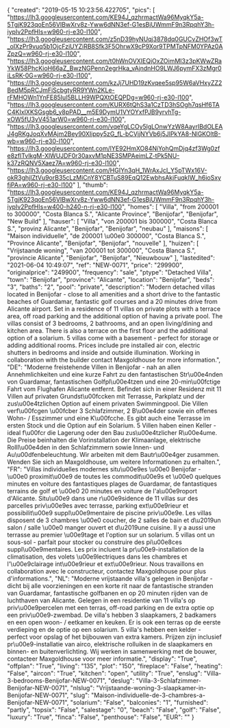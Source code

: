 {
"created": "2019-05-15 10:23:56.422705",
"pics": [
"https://lh3.googleusercontent.com/KE94J_qzhrmactWa96MyqkY5a-5TgjK923qoEn56VIBwXrv8z-Yww6dNN3ef-G1esBjUWmmF9n3RpqhY3h-iypIv2PpfHIs=w960-rj-e30-l100",
"https://lh3.googleusercontent.com/z5nD39hyNUqj3878dq0GUCvZHOf3wT_oIXzPr9vuq5b1OjcFziUYZiRB8Sfk3F5OhrwX9cP9Xor9TPMTpNFM0YPAz0AZpzQ=w960-rj-e30-l100",
"https://lh3.googleusercontent.com/t0hWnOVXIEQjOxZOimMI3z3pKWwZRaYkW58PhcKioH66aZ_BwzNGPenn2egrHka_vAjndnHO9LWJ6pymFX3zMgr0iLsRK-0G=w960-rj-e30-l100",
"https://lh3.googleusercontent.com/kzJj7UHD19zKvqee5sp95W6aVHxyZZ2BedM5pRCJmFiScbgtyRR9YWn2KLe-rFMHOWn1YnFE85Iul5BLLH9WPQXtOEQPDg=w960-rj-e30-l100",
"https://lh3.googleusercontent.com/KURX6tQhS3a1CzTD3hSOgh7qsHf6TAC4KIxIXKSGsgb6_y8pPAD__m5E9DymU1VYOYxfPJB9yrvhTg-xOW5fU3yV451arW0=w960-rj-e30-l100",
"https://lh3.googleusercontent.com/vqeYgLCOy5lgLOnwYzW8AayrIBdOLEAJ4gRKgJoqXvMAjm2Bey90XIippy5zG_fL-bCVjjNYVb6j5JlPkYA8-NlGKOltB-wb=w960-rj-e30-l100",
"https://lh3.googleusercontent.com/lYE92HmXO84NiYohQmDjq4zf3Wg0zfe8zflTvlkgM-XlWUJDF0r30axvM1pNE3SMPAeimLZ-tPk5NU-k37zRQNV5Xaez7A=w960-rj-e30-l100",
"https://lh3.googleusercontent.com/HGIYn3qH_1WrAxJcI_Y5pTWx16V-okR3ghjIZtVu9orB35cLzMiCnY8YCBTuS89EqQ12EwbhsAkjFuqkIW_h6ioSxyfjPA=w960-rj-e30-l100"
],
"thumb": "https://lh3.googleusercontent.com/KE94J_qzhrmactWa96MyqkY5a-5TgjK923qoEn56VIBwXrv8z-Yww6dNN3ef-G1esBjUWmmF9n3RpqhY3h-iypIv2PpfHIs=w400-h240-n-rj-e30-l100",
"homes": [
"Villa",
"from 200001 to 300000",
"Costa Blanca S.",
"Alicante Province",
"Benijofar",
"Benijofar",
"New Build"
],
"hauser": [
"Villa",
"von 200001 bis 300000",
"Costa Blanca S.",
"provinz Alicante",
"Benijofar",
"Benijofar",
"neubau"
],
"maisons": [
"Maison individuelle",
"de 200001 \u00e0 300000",
"Costa Blanca S.",
"Province Alicante",
"Benijofar",
"Benijofar",
"nouvelle"
],
"huizen": [
"Vrijstaande woning",
"van 200001 tot 300000",
"Costa Blanca S.",
"provincie Alicante",
"Benijofar",
"Benijofar",
"Nieuwbouw"
],
"lastedited": "2021-06-04 10:49:07",
"ref": "NEW-0071",
"price": "299900",
"originalprice": "249900",
"frequency": "sale",
"ptype": "Detached Villa",
"town": "Benijofar",
"province": "Alicante",
"location": "Benijofar",
"beds": "3",
"baths": "2",
"pool": "private",
"description": "Modern detached villas located in Benijofar - close to all amenities and a short  drive to the fantastic beaches of Guardamar, fantastic golf courses and a 20  minutes drive from Alicante airport. Set in a residence of 11 villas on private plots  with a terrace area, off road parking and the additional option of having a private  pool. The villas consist of 3 bedrooms, 2 bathrooms, and an open living/dining and  kitchen area. There is also a terrace on the first floor and the additional option of a  solarium. 5 villas come with a basement - perfect for storage or adding additional  rooms. Prices include pre installed air con, electric shutters in bedrooms and  inside and outside illumination. Working in collaboration with the builder contact  Maxgoldhouse for more information.",
"DE": "Moderne freistehende Villen in Benijofar - nah an allen Annehmlichkeiten und eine kurze Fahrt zu den fantastischen Str\u00e4nden von Guardamar, fantastischen Golfpl\u00e4tzen und eine 20-min\u00fctige Fahrt vom Flughafen Alicante entfernt. Befindet sich in einer Residenz mit 11 Villen auf privaten Grundst\u00fccken mit Terrasse, Parkplatz und der zus\u00e4tzlichen Option auf einem privaten Swimmingpool. Die Villen verf\u00fcgen \u00fcber 3 Schlafzimmer, 2 B\u00e4der sowie ein offenes Wohn- / Esszimmer und eine K\u00fcche. Es gibt auch eine Terrasse im ersten Stock und die Option auf ein Solarium. 5 Villen haben einen Keller - ideal f\u00fcr die Lagerung oder den Bau zus\u00e4tzlicher R\u00e4ume. Die Preise beinhalten die Vorinstallation der Klimaanlage, elektrische Rolll\u00e4den in den Schlafzimmern sowie Innen- und Au\u00dfenbeleuchtung. Wir arbeiten mit dem Bautr\u00e4ger zusammen. Wenden Sie sich an Maxgoldhouse, um weitere Informationen zu erhalten.",
"FR": "Villas individuelles modernes situ\u00e9es \u00e0 Benijofar - \u00e0 proximit\u00e9 de toutes les commodit\u00e9s et \u00e0 quelques minutes en voiture des fantastiques plages de Guardamar, de fantastiques terrains de golf et \u00e0 20 minutes en voiture de l'a\u00e9roport d'Alicante. Situ\u00e9 dans une r\u00e9sidence de 11 villas sur des parcelles priv\u00e9es avec terrasse, parking ext\u00e9rieur et possibilit\u00e9 suppl\u00e9mentaire de piscine priv\u00e9e. Les villas disposent de 3 chambres \u00e0 coucher, de 2 salles de bain et d\u2019un salon / salle \u00e0 manger ouvert et d\u2019une cuisine. Il y a aussi une terrasse au premier \u00e9tage et l'option sur un solarium. 5 villas ont un sous-sol - parfait pour stocker ou construire des pi\u00e8ces suppl\u00e9mentaires. Les prix incluent la pr\u00e9-installation de la climatisation, des volets \u00e9lectriques dans les chambres et l'\u00e9clairage int\u00e9rieur et ext\u00e9rieur. Nous travaillons en collaboration avec le constructeur, contactez Maxgoldhouse pour plus d'informations.",
"NL": "Moderne vrijstaande villa's gelegen in Benijofar - dicht bij alle voorzieningen en een korte rit naar de fantastische stranden van Guardamar, fantastische golfbanen en op 20 minuten rijden van de luchthaven van Alicante. Gelegen in een residentie van 11 villa's op priv\u00e9percelen met een terras, off-road parking en de extra optie op een priv\u00e9-zwembad. De villa's hebben 3 slaapkamers, 2 badkamers en een open woon- / eetkamer en keuken. Er is ook een terras op de eerste verdieping en de optie op een solarium. 5 villa's hebben een kelder - perfect voor opslag of het bijbouwen van extra kamers. Prijzen zijn inclusief pr\u00e9-installatie van airco, elektrische rolluiken in de slaapkamers en binnen- en buitenverlichting. Wij werken in samenwerking met de bouwer, contacteer Maxgoldhouse voor meer informatie.",
"display": "True",
"offplan": "True",
"living": "135",
"plot": "150",
"fireplace": "False",
"heating": "False",
"aircon": "True",
"kitchen": "open",
"utility": "True",
"enslug": "Villa-3-bedrooms-Benijofar-NEW-0071",
"deslug": "Villa-3-Schlafzimmer-Benijofar-NEW-0071",
"nlslug": "Vrijstaande-woning-3-slaapkamer-in-Benijofar-NEW-0071",
"slug": "Maison-individuelle-de-3-chambres-a-Benijofar-NEW-0071",
"solarium": "False",
"balconies": "1",
"furnished": "partly",
"topsix": "False",
"salestage": "0",
"beach": "False",
"golf": "False",
"luxury": "True",
"finca": "False",
"penthouse": "False",
"EUR": ""
}